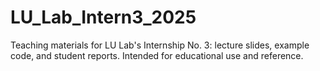 # LU_Lab_Intern3_2025
Teaching materials for LU Lab's Internship No. 3: lecture slides, example code, and student reports. Intended for educational use and reference.

